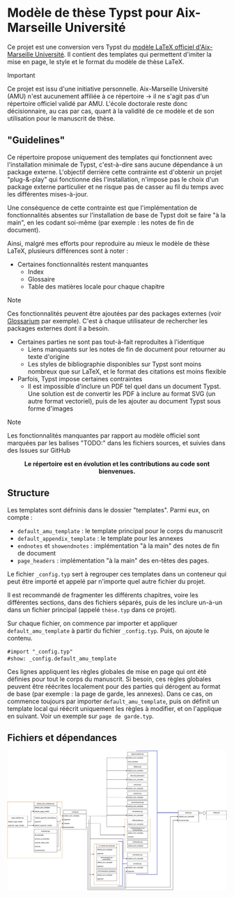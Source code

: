 
# Modèle de thèse Typst pour Aix-Marseille Université


Ce projet est une conversion vers Typst du [modèle LaTeX officiel d'Aix-Marseille Université](https://github.com/SCD-Aix-Marseille-Universite/latexamu/tree/master).
Il contient des templates qui permettent d'imiter la mise en page, le style et le format du modèle de thèse LaTeX.

> [!IMPORTANT]
> Ce projet est issu d'une initiative personnelle. Aix-Marseille Université (AMU) n'est aucunement affiliée à ce répertoire -> il ne s'agit pas d'un répertoire officiel validé par AMU. L'école doctorale reste donc décisionnaire, au cas par cas, quant à la validité de ce modèle et de son utilisation pour le manuscrit de thèse.

## "Guidelines"

Ce répertoire propose uniquement des templates qui fonctionnent avec l'installation minimale de Typst, c'est-à-dire sans aucune dépendance à un package externe.
L'objectif derrière cette contrainte est d'obtenir un projet "plug-&-play" qui fonctionne dès l'installation, n'impose pas le choix d'un package externe particulier et ne risque pas de casser au fil du temps avec les différentes mises-à-jour.

Une conséquence de cette contrainte est que l'implémentation de fonctionnalités absentes sur l'installation de base de Typst doit se faire "à la main", en les codant soi-même (par exemple : les notes de fin de document). 

Ainsi, malgré mes efforts pour reproduire au mieux le modèle de thèse LaTeX, plusieurs différences sont à noter :
- Certaines fonctionnalités restent manquantes
    - Index
    - Glossaire
    - Table des matières locale pour chaque chapitre
> [!NOTE]
> Ces fonctionnalités peuvent être ajoutées par des packages externes (voir [Glossarium](https://typst.app/universe/package/glossarium/) par exemple). C'est à chaque utilisateur de rechercher les packages externes dont il a besoin.
- Certaines parties ne sont pas tout-à-fait reproduites à l'identique
    - Liens manquants sur les notes de fin de document pour retourner au texte d'origine
    - Les styles de bibliographie disponibles sur Typst sont moins nombreux que sur LaTeX, et le format des citations est moins flexible
- Parfois, Typst impose certaines contraintes
    - Il est impossible d'inclure un PDF tel quel dans un document Typst. Une solution est de convertir les PDF à inclure au format SVG (un autre format vectoriel), puis de les ajouter au document Typst sous forme d'images

> [!NOTE]
> Les fonctionnalités manquantes par rapport au modèle officiel sont marquées par les balises "TODO:" dans les fichiers sources, et suivies dans des Issues sur GitHub

<b><p style="text-align: center;"> Le répertoire est en évolution et les contributions au code sont bienvenues. </p></b>


## Structure

Les templates sont défninis dans le dossier "templates".
Parmi eux, on compte : 
- ```default_amu_template``` : le template principal pour le corps du manuscrit
- ```default_appendix_template``` : le template pour les annexes
- ```endnotes``` et ```showendnotes``` : implémentation "à la main" des notes de fin de document
- ```page_headers``` : implémentation "à la main" des en-têtes des pages.

Le fichier ```_config.typ``` sert à regrouper ces templates dans un conteneur qui peut être importé et appelé par n'importe quel autre fichier du projet.

Il est recommandé de fragmenter les différents chapitres, voire les différentes sections, dans des fichiers séparés, puis de les inclure un-à-un dans un fichier principal (appelé ```thèse.typ``` dans ce projet).

Sur chaque fichier, on commence par importer et appliquer ```default_amu_template``` à partir du fichier ```_config.typ```. 
Puis, on ajoute le contenu.

```typst
#import "_config.typ"
#show: _config.default_amu_template

```

Ces lignes appliquent les règles globales de mise en page qui ont été définies pour tout le corps du manuscrit.
Si besoin, ces règles globales peuvent être réécrites localement pour des parties qui dérogent au format de base (par exemple : la page de garde, les annexes).
Dans ce cas, on commence toujours par importer ```default_amu_template```, puis on définit un template local qui réécrit uniquement les règles à modifier, et on l'applique en suivant. Voir un exemple sur ```page de garde.typ```.


## Fichiers et dépendances

![Diagramme drawio de l'organisation des fichiers et des imports](drawio_diagrams/dependancies.drawio.svg)
